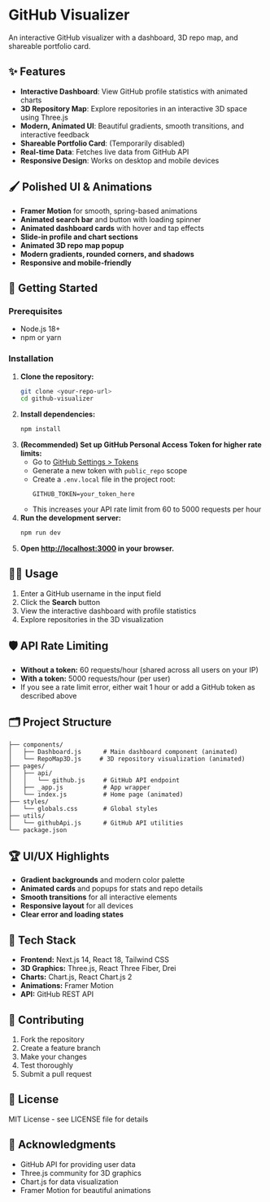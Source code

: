# GitHub Visualizer

An interactive GitHub visualizer with a dashboard, 3D repo map, and shareable portfolio card.

## ✨ Features

- **Interactive Dashboard**: View GitHub profile statistics with animated charts
- **3D Repository Map**: Explore repositories in an interactive 3D space using Three.js
- **Modern, Animated UI**: Beautiful gradients, smooth transitions, and interactive feedback
- **Shareable Portfolio Card**: (Temporarily disabled)
- **Real-time Data**: Fetches live data from GitHub API
- **Responsive Design**: Works on desktop and mobile devices

## 🖌️ Polished UI & Animations

- **Framer Motion** for smooth, spring-based animations
- **Animated search bar** and button with loading spinner
- **Animated dashboard cards** with hover and tap effects
- **Slide-in profile and chart sections**
- **Animated 3D repo map popup**
- **Modern gradients, rounded corners, and shadows**
- **Responsive and mobile-friendly**

## 🚀 Getting Started

### Prerequisites
- Node.js 18+
- npm or yarn

### Installation
1. **Clone the repository:**
   ```bash
   git clone <your-repo-url>
   cd github-visualizer
   ```
2. **Install dependencies:**
   ```bash
   npm install
   ```
3. **(Recommended) Set up GitHub Personal Access Token for higher rate limits:**
   - Go to [GitHub Settings > Tokens](https://github.com/settings/tokens)
   - Generate a new token with `public_repo` scope
   - Create a `.env.local` file in the project root:
     ```env
     GITHUB_TOKEN=your_token_here
     ```
   - This increases your API rate limit from 60 to 5000 requests per hour
4. **Run the development server:**
   ```bash
   npm run dev
   ```
5. **Open [http://localhost:3000](http://localhost:3000) in your browser.**

## 🧑‍💻 Usage
1. Enter a GitHub username in the input field
2. Click the **Search** button
3. View the interactive dashboard with profile statistics
4. Explore repositories in the 3D visualization

## 🛡️ API Rate Limiting
- **Without a token:** 60 requests/hour (shared across all users on your IP)
- **With a token:** 5000 requests/hour (per user)
- If you see a rate limit error, either wait 1 hour or add a GitHub token as described above

## 🗂️ Project Structure
```
├── components/
│   ├── Dashboard.js      # Main dashboard component (animated)
│   └── RepoMap3D.js     # 3D repository visualization (animated)
├── pages/
│   ├── api/
│   │   └── github.js     # GitHub API endpoint
│   ├── _app.js           # App wrapper
│   └── index.js          # Home page (animated)
├── styles/
│   └── globals.css       # Global styles
├── utils/
│   └── githubApi.js      # GitHub API utilities
└── package.json
```

## 🏆 UI/UX Highlights
- **Gradient backgrounds** and modern color palette
- **Animated cards** and popups for stats and repo details
- **Smooth transitions** for all interactive elements
- **Responsive layout** for all devices
- **Clear error and loading states**

## 🧩 Tech Stack
- **Frontend:** Next.js 14, React 18, Tailwind CSS
- **3D Graphics:** Three.js, React Three Fiber, Drei
- **Charts:** Chart.js, React Chart.js 2
- **Animations:** Framer Motion
- **API:** GitHub REST API

## 🤝 Contributing
1. Fork the repository
2. Create a feature branch
3. Make your changes
4. Test thoroughly
5. Submit a pull request

## 📄 License
MIT License - see LICENSE file for details

## 🙏 Acknowledgments
- GitHub API for providing user data
- Three.js community for 3D graphics
- Chart.js for data visualization
- Framer Motion for beautiful animations 